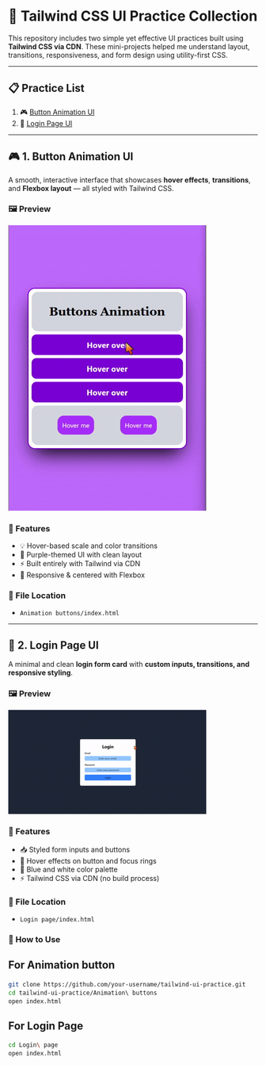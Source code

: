 # 🎯 Tailwind CSS UI Practice Collection

This repository includes two simple yet effective UI practices built using **Tailwind CSS via CDN**. These mini-projects helped me understand layout, transitions, responsiveness, and form design using utility-first CSS.

---

## 📋 Practice List

1. 🎮 [Button Animation UI](#-1-button-animation-ui)
2. 🔐 [Login Page UI](#-2-login-page-ui)

---

## 🎮 1. Button Animation UI

A smooth, interactive interface that showcases **hover effects**, **transitions**, and **Flexbox layout** — all styled with Tailwind CSS.

### 🖼️ Preview

![Button Animation Screenshot](./Assests/buttons.gif)

### 🚀 Features

- 💡 Hover-based scale and color transitions  
- 🎨 Purple-themed UI with clean layout  
- ⚡ Built entirely with Tailwind via CDN  
- 📱 Responsive & centered with Flexbox

### 📄 File Location

- `Animation buttons/index.html`

---

## 🔐 2. Login Page UI

A minimal and clean **login form card** with **custom inputs, transitions, and responsive styling**.

### 🖼️ Preview

![login-page](./Assests/tailwind.gif)

### 🚀 Features

- 📥 Styled form inputs and buttons  
- 🔁 Hover effects on button and focus rings
- 🌙 Blue and white color palette 
- ⚡ Tailwind CSS via CDN (no build process)

### 📄 File Location

- `Login page/index.html`

### 🔧 How to Use

## For Animation button

```bash
git clone https://github.com/your-username/tailwind-ui-practice.git
cd tailwind-ui-practice/Animation\ buttons
open index.html
```

## For Login Page

```bash
cd Login\ page
open index.html
```
